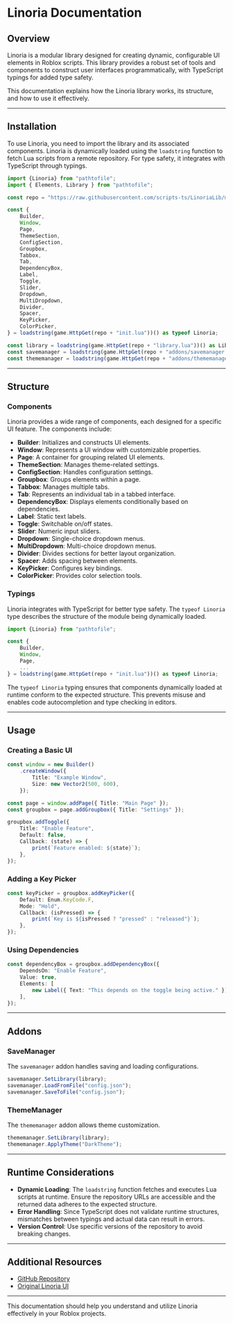 # Linoria Documentation

## Overview
Linoria is a modular library designed for creating dynamic, configurable UI elements in Roblox scripts. This library provides a robust set of tools and components to construct user interfaces programmatically, with TypeScript typings for added type safety.

This documentation explains how the Linoria library works, its structure, and how to use it effectively.

---

## Installation
To use Linoria, you need to import the library and its associated components. Linoria is dynamically loaded using the `loadstring` function to fetch Lua scripts from a remote repository. For type safety, it integrates with TypeScript through typings.

```typescript
import {Linoria} from "pathtofile";
import { Elements, Library } from "pathtofile";

const repo = "https://raw.githubusercontent.com/scripts-ts/LinoriaLib/main/out/";

const {
    Builder,
    Window,
    Page,
    ThemeSection,
    ConfigSection,
    Groupbox,
    Tabbox,
    Tab,
    DependencyBox,
    Label,
    Toggle,
    Slider,
    Dropdown,
    MultiDropdown,
    Divider,
    Spacer,
    KeyPicker,
    ColorPicker,
} = loadstring(game.HttpGet(repo + "init.lua"))() as typeof Linoria;

const library = loadstring(game.HttpGet(repo + "library.lua"))() as Library;
const savemanager = loadstring(game.HttpGet(repo + "addons/savemanager.lua"))();
const thememanager = loadstring(game.HttpGet(repo + "addons/thememanager.lua"))();
```

---

## Structure

### Components
Linoria provides a wide range of components, each designed for a specific UI feature. The components include:

- **Builder**: Initializes and constructs UI elements.
- **Window**: Represents a UI window with customizable properties.
- **Page**: A container for grouping related UI elements.
- **ThemeSection**: Manages theme-related settings.
- **ConfigSection**: Handles configuration settings.
- **Groupbox**: Groups elements within a page.
- **Tabbox**: Manages multiple tabs.
- **Tab**: Represents an individual tab in a tabbed interface.
- **DependencyBox**: Displays elements conditionally based on dependencies.
- **Label**: Static text labels.
- **Toggle**: Switchable on/off states.
- **Slider**: Numeric input sliders.
- **Dropdown**: Single-choice dropdown menus.
- **MultiDropdown**: Multi-choice dropdown menus.
- **Divider**: Divides sections for better layout organization.
- **Spacer**: Adds spacing between elements.
- **KeyPicker**: Configures key bindings.
- **ColorPicker**: Provides color selection tools.

### Typings
Linoria integrates with TypeScript for better type safety. The `typeof Linoria` type describes the structure of the module being dynamically loaded.

```typescript
import {Linoria} from "pathtofile";

const {
    Builder,
    Window,
    Page,
    ...
} = loadstring(game.HttpGet(repo + "init.lua"))() as typeof Linoria;
```

The `typeof Linoria` typing ensures that components dynamically loaded at runtime conform to the expected structure. This prevents misuse and enables code autocompletion and type checking in editors.

---

## Usage

### Creating a Basic UI
```typescript
const window = new Builder()
    .createWindow({
        Title: "Example Window",
        Size: new Vector2(500, 600),
    });

const page = window.addPage({ Title: "Main Page" });
const groupbox = page.addGroupbox({ Title: "Settings" });

groupbox.addToggle({
    Title: "Enable Feature",
    Default: false,
    Callback: (state) => {
        print(`Feature enabled: ${state}`);
    },
});
```

### Adding a Key Picker
```typescript
const keyPicker = groupbox.addKeyPicker({
    Default: Enum.KeyCode.F,
    Mode: "Hold",
    Callback: (isPressed) => {
        print(`Key is ${isPressed ? "pressed" : "released"}`);
    },
});
```

### Using Dependencies
```typescript
const dependencyBox = groupbox.addDependencyBox({
    DependsOn: "Enable Feature",
    Value: true,
    Elements: [
        new Label({ Text: "This depends on the toggle being active." })
    ],
});
```

---

## Addons

### SaveManager
The `savemanager` addon handles saving and loading configurations.

```typescript
savemanager.SetLibrary(library);
savemanager.LoadFromFile("config.json");
savemanager.SaveToFile("config.json");
```

### ThemeManager
The `thememanager` addon allows theme customization.

```typescript
thememanager.SetLibrary(library);
thememanager.ApplyTheme("DarkTheme");
```

---

## Runtime Considerations
- **Dynamic Loading**: The `loadstring` function fetches and executes Lua scripts at runtime. Ensure the repository URLs are accessible and the returned data adheres to the expected structure.
- **Error Handling**: Since TypeScript does not validate runtime structures, mismatches between typings and actual data can result in errors.
- **Version Control**: Use specific versions of the repository to avoid breaking changes.

---

## Additional Resources
- [GitHub Repository](https://github.com/scripts-ts/LinoriaLib)
- [Original Linoria UI](https://github.com/violin-suzutsuki/LinoriaLib)

---

This documentation should help you understand and utilize Linoria effectively in your Roblox projects.

